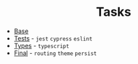 <h1 style="text-align: center">Tasks</h1>


- <a href="https://tasksbase.vercel.app/">Base</a>
- <a href="https://taskstests.vercel.app/">Tests</a> - `jest` `cypress` `eslint`
- <a href="https://taskstypes.vercel.app/">Types</a> - `typescript`
- <a href="https://tasksfinal.vercel.app/">Final</a> - `routing` `theme` `persist`
